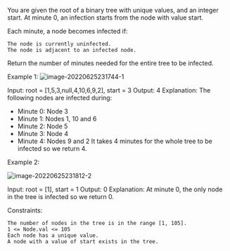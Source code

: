 You are given the root of a binary tree with unique values, and an integer start. At minute 0, an infection starts from the node with value start.

Each minute, a node becomes infected if:

    The node is currently uninfected.
    The node is adjacent to an infected node.

Return the number of minutes needed for the entire tree to be infected.

Example 1:
![image-20220625231744-1](https://github.com/SnowScriptWinterOfCode/LeetCode_Q/assets/97434896/0639a19c-2c4c-4770-95c2-d5541fd5c0c1)

Input: root = [1,5,3,null,4,10,6,9,2], start = 3
Output: 4
Explanation: The following nodes are infected during:
- Minute 0: Node 3
- Minute 1: Nodes 1, 10 and 6
- Minute 2: Node 5
- Minute 3: Node 4
- Minute 4: Nodes 9 and 2
It takes 4 minutes for the whole tree to be infected so we return 4.

Example 2:

![image-20220625231812-2](https://github.com/SnowScriptWinterOfCode/LeetCode_Q/assets/97434896/cb9fd0b2-a1e9-422f-8b0d-a1c82f825c63)

Input: root = [1], start = 1
Output: 0
Explanation: At minute 0, the only node in the tree is infected so we return 0.

 

Constraints:

    The number of nodes in the tree is in the range [1, 105].
    1 <= Node.val <= 105
    Each node has a unique value.
    A node with a value of start exists in the tree.
